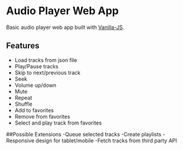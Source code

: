 # Audio Player Web App
Basic audio player web app built with [Vanilla-JS](http://vanilla-js.com/).<br>

## Features
- Load tracks from json file
- Play/Pause tracks
- Skip to next/previous track
- Seek
- Volume up/down
- Mute
- Repeat
- Shuffle
- Add to favorites
- Remove from favorites
- Select and play track from favorites

##Possible Extensions
-Queue selected tracks
-Create playlists
-Responsive design for tablet/mobile
-Fetch tracks from third party API

